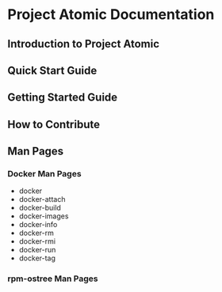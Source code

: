# Project Atomic Documentation

## Introduction to Project Atomic

## Quick Start Guide

## Getting Started Guide

## How to Contribute

## Man Pages

### Docker Man Pages

* docker
* docker-attach
* docker-build
* docker-images
* docker-info
* docker-rm
* docker-rmi
* docker-run
* docker-tag


### rpm-ostree Man Pages
